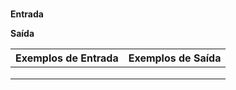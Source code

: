 <center>
	<small></small>
	<h3></h3>
</center>



**Entrada**


**Saída**

|  Exemplos de Entrada  | Exemplos de Saída  |
| :------------ | :------------ |
|   	 |        |
|     |        |
|     |        |









